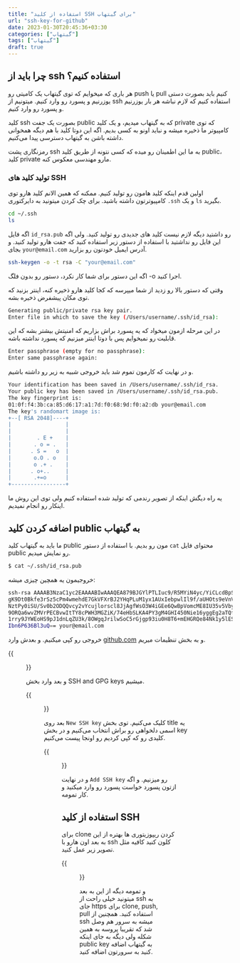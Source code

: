 ```yaml
---
title: "استفاده از کلید SSH برای گیتهاب"
url: "ssh-key-for-github"
date: 2023-01-30T20:45:36+03:30
categories: ["گیتهاب"]
tags: ["گیتهاب"]
draft: true
---
```

## چرا باید از ssh استفاده کنیم؟

هر باری که میخوایم که توی گیتهاب یک کامیتی رو push یا pull کنیم باید بصورت دستی یوزرنیم و پسورد رو وارد کنیم. میتونیم از ssh استفاده کنیم که لازم نباشه هر بار یوزرنیم و پسورد رو وارد کنیم.

کلید ssh بصورت یک جفت public که به گیتهاب میدیم، و یک کلید private که توی کامپیوتر ما ذخیره میشه و نباید اونو به کسی بدیم. اگه این دوتا کلید با هم دیگه همخوانی داشته باشن به گیتهاب دسترسی پیدا می‌کنیم.

رمزنگاری پشت ssh به ما این اطمینان رو میده که کسی نتونه از طریق کلید public، کلید private مارو مهندسی معکوس کنه.

### تولید کلید های SSH

اولین قدم اینکه کلید هامون رو تولید کنیم. ممکنه که همین الانم کلید هارو توی کامپیوترتون داشته باشید. برای چک کردن میتونید به دایرکتوری `.ssh` و یک `ls` بگیرید.

```bash
cd ~/.ssh
ls
```

اگه فایل `id_rsa.pub` رو داشتید دیگه لازم نیست کلید های جدیدی رو تولید کنید. ولی اگه این فایل رو نداشتید با استفاده از دستور زیر استفاده کنید که جفت هارو تولید کنید. و بجای `your@email.com` آدرس ایمیل خودتون رو بزارید.

```bash
ssh-keygen -o -t rsa -C "your@email.com"
```

اگه این دستور برای شما کار نکرد، دستور رو بدون فلگ -o اجرا کنید.


وقتی که دستور بالا رو زدید از شما میپرسه که کجا کلید هارو ذخیره کنه، اینتر بزنید که توی مکان پیشفرض ذخیره بشه.

```bash
Generating public/private rsa key pair.
Enter file in which to save the key (/Users/username/.ssh/id_rsa):
```

در این مرحله ازمون میخواد که یه پسورد براش بزاریم که امنیتش بیشتر بشه که این قابلیت رو نمیخوایم پس با دوتا اینتر میزنیم که پسورد نداشته باشه.

```bash
Enter passphrase (empty for no passphrase):
Enter same passphrase again:
```

و در نهایت که کارمون تموم شد باید خروجی شبیه به زیر رو داشته باشیم.

```bash
Your identification has been saved in /Users/username/.ssh/id_rsa.
Your public key has been saved in /Users/username/.ssh/id_rsa.pub.
The key fingerprint is:
01:0f:f4:3b:ca:85:d6:17:a1:7d:f0:68:9d:f0:a2:db your@email.com
The key's randomart image is:
+--[ RSA 2048]----+
|                 |
|                 |
|        . E +    |
|       . o = .   |
|      . S =   o  |
|       o.O . o   |
|       o .+ .    |
|      . o+..     |
|       .+=o      |
+-----------------+
```

یه راه دیگش اینکه از تصویر رندمی که تولید شده استفاده کنیم ولی توی این روش ما اینکار رو انجام نمیدیم.

## اضافه کردن کلید public به گیتهاب

ما باید به گیتهاب کلید public مون رو بدیم. با استفاده از دستور `cat` محتوای فایل public رو نمایش میدیم.

```bash
$ cat ~/.ssh/id_rsa.pub
```

خروجیمون یه همچین چیزی میشه:

```bash
ssh-rsa AAAAB3NzaC1yc2EAAAABIwAAAQEA879BJGYlPTLIuc9/R5MYiN4yc/YiCLcdBpSdz
gK9Dt0Bkfe3rSz5cPm4wmehdE7GkVFXrBJ2YHqPLuM1yx1AUxIebpwlIl9f/aUHOts9eVnVh4
NztPy0iSU/Sv0b2ODQQvcy2vYcujlorscl8JjAgfWsO3W4iGEe6QwBpVomcME8IU35v5VbylM
9ORQa6wvZMVrPECBvwItTY8cPWH3MGZiK/74eHbSLKA4PY3gM4GHI450Nie16yggEg2aTQfWA
1rry9JYWEoHS9pJ1dnLqZU3k/8OWgqJrilwSoC5rGjgp93iu0H8T6+mEHGRQe84Nk1y5lESSW
Ibn6P636Bl3uQ== your@email.com
```

خروجی رو کپی میکنیم. و بعدش وارد [github.com](http://github.com) و به بخش تنظیمات میریم.

{{<figure src="images/gh-setting.png" alt="github settings">}}

و بعد وارد بخش SSH and GPG keys میشیم.

{{<figure src="images/gh-ssh-gpg-keys.png" alt="github ssh keys settings">}}

بعد روی `New SSH key` کلیک می‌کنیم. توی بخش title یه اسمی دلخواهی رو براش انتخاب می‌کنیم و در بخش key کلیدی رو که کپی کردیم رو اونجا پیست می‌کنیم.

{{<figure src="images/gh-new-ssh-key.png" alt="adding new ssh key to github">}}

و در نهایت `Add SSH key` رو میزنیم. و اگه ازتون پسورد خواست پسورد رو وارد میکنید و کار تمومه.

## استفاده از کلید SSH

برای clone کردن ریپوزیتوری ها بهتره از این به بعد اون هارو با ssh کلون کنید کافیه مثل تصویر زیر عمل کنید.

{{<figure src="images/gh-ssh-clone.png" alt="clone github repo with ssh">}}

و تمومه دیگه از این به بعد میتونید خیلی راحت از ssh به جای https برای clone, push, pull استفاده کنید. همچنین از ssh میشه به سرور هم وصل شد که تقریبا پروسه به همین شکله ولی دیگه به جای اینکه public key به گیتهاب اضافه کنید به سرورتون اضافه کنید.
